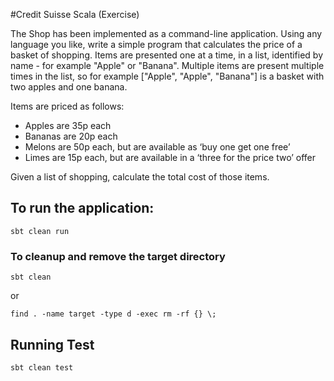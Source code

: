 
#Credit Suisse Scala (Exercise)

The Shop has been implemented as a command-line application. Using any language you like, write a simple program that calculates the price of a basket of shopping. 
Items are presented one at a time, in a list, identified by name - for example "Apple" or "Banana". Multiple items are present multiple times in the list, so for example ["Apple", "Apple", "Banana"] is a basket with two apples and one banana.

Items are priced as follows:
- Apples are 35p each
- Bananas are 20p each
- Melons are 50p each, but are available as ‘buy one get one free’
- Limes are 15p each, but are available in a ‘three for the price two’ offer

Given a list of shopping, calculate the total cost of those items.

## To run the application:

```
sbt clean run
```


### To cleanup and remove the target directory

```
sbt clean 
```
or
```
find . -name target -type d -exec rm -rf {} \;
```

## Running Test
```
sbt clean test
```